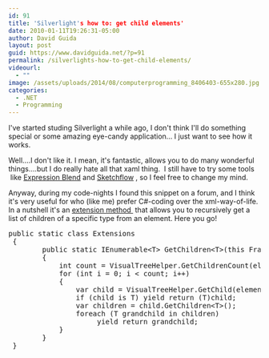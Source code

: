 ```yaml
---
id: 91
title: 'Silverlight's how to: get child elements'
date: 2010-01-11T19:26:31-05:00
author: David Guida
layout: post
guid: https://www.davidguida.net/?p=91
permalink: /silverlights-how-to-get-child-elements/
videourl:
  - ""
image: /assets/uploads/2014/08/computerprogramming_8406403-655x280.jpg
categories:
  - .NET
  - Programming
---
```

I've started studing Silverlight a while ago, I don't think I'll do something special or some amazing eye-candy application&#8230; I just want to see how it works.

Well&#8230;.I don't like it. I mean, it's fantastic, allows you to do many wonderful things&#8230;.but I do really hate all that xaml thing.  I still have to try some tools  like [Expression Blend](http://www.microsoft.com/italy/products/expression/products/Blend_OverView.aspx) and [Sketchflow](http://www.microsoft.com/expression/products/SketchFlow_OverView.aspx) , so I feel free to change my mind.

Anyway, during my code-nights I found this snippet on a forum, and I think it's very useful for who (like me) prefer C#-coding over the xml-way-of-life. In a nutshell it's an [extension method ](http://msdn.microsoft.com/en-us/library/bb383977.aspx) that allows you to recursively get a list of children of a specific type from an element. Here you go!

<pre>public static class Extensions
 {
        public static IEnumerable&lt;T&gt; GetChildren&lt;T&gt;(this FrameworkElement element) where T : FrameworkElement
        {
            int count = VisualTreeHelper.GetChildrenCount(element);
            for (int i = 0; i &lt; count; i++)
            {
                var child = VisualTreeHelper.GetChild(element, i) as FrameworkElement;
                if (child is T) yield return (T)child;          
                var children = child.GetChildren&lt;T&gt;();
                foreach (T grandchild in children)  
                     yield return grandchild;
            }
        }
 }</pre>

<div class="post-details-footer-widgets">
</div>